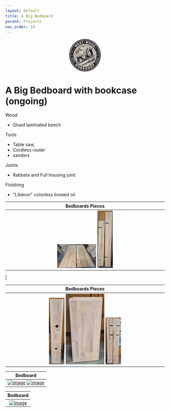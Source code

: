 ```yaml
---
layout: default
title: A Big Bedboard
parent: Projects
nav_order: 14
---
```

<p align="center"> <img src="../media/www_logo.png" width="20%" height="20%"/> </p>

# A Big Bedboard with bookcase (ongoing)

Wood
* Glued laminated beech

Tools
* Table saw, 
* Cordless router
* sanders

Joints
* Rabbets and Full housing joint

Finishing
* "Libéron" colorless linseed oil


|                                                                                                                            Bedboards  Pieces                                                                                                                            |
|:-----------------------------------------------------------------------------------------------------------------------------------------------------------------------------------------------------------------------------------------------------------------------:|
| [<img alt="image" height="25%" src="/media/Bed_Panels_1.jpg" width="25%"/>](https://garlatti.github.io/media/Bed_Panels_1.jpg)   [<img alt="image" height="10%" src="/media/Bedboard_Shelves.jpg" width="10%"/>](https://garlatti.github.io/media/Bedboard_Shelves.jpg) | 
|   

|                                                                                                                                         Bedboards  Pieces                                                                                                                                          |
|:--------------------------------------------------------------------------------------------------------------------------------------------------------------------------------------------------------------------------------------------------------------------------------------------------:|
| [<img alt="image" height="10%" src="/media/Bedboard_Trunk_Door.jpg" width="10%"/>](https://garlatti.github.io/media/Bedboard_Trunk_Door.jpg)   [<img alt="image" height="25%" src="/media/Bedboard_Small_Shelves.jpg" width="25%"/>](https://garlatti.github.io/media/Bedboard_Small_Shelves.jpg)  [<img alt="image" height="10%" src="/media/Bedboard_Shelve_Support.jpg" width="10%"/>](https://garlatti.github.io/media/Bedboard_Shelve_Support.jpg)   |


|                                                                                                                                Bedboard                                                                                                                                 |
|:-----------------------------------------------------------------------------------------------------------------------------------------------------------------------------------------------------------------------------------------------------------------------:|
| [<img alt="image" height="35%" src="/media/Big_Bedboard_1.jpg" width="35%"/>](https://garlatti.github.io/media/Big_Bedboard_1.jpg)   [<img alt="image" height="35%" src="/media/Big_Bedboard_2.jpg" width="35%"/>](https://garlatti.github.io/media/Big_Bedboard_2.jpg) |
                                                                                          

|                                                                                                                           Bedboard                                                                                                                             |
|:-------------------------------------------------------------------------------------------------------------------------------------------------------------------------------------------------------------------------------------------------------------------------------------:|
| [<img alt="image" height="35%" src="/media/Big_Bedboard.jpg" width="35%"/>](https://garlatti.github.io/media/Big_Bedboard.jpg) |

